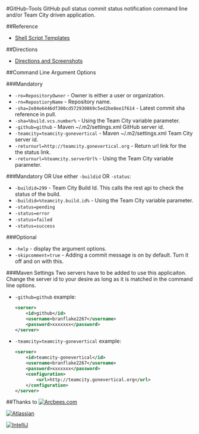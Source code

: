 #GitHub-Tools
GitHub pull status commit status notification command line and/or Team City driven application.

##Reference
* [Shell Script Templates](https://github.com/ArcBees/GitHub-Tools/tree/master/Github-Tools/src/main/resources/com/arcbees/run)

##Directions
* [Directions and Screenshots](http://c.gwt-examples.com/home/maven/build-server/team-city/github-pull-notification-app)

##Command Line Argument Options

###Mandatory
* `-ro=RepositoryOwner` - Owner is either a user or organization.
* `-rn=RepostioryName` - Repository name.
* `-sha=2e84e6446df300cd572930869c5ed2be8ee1f614` - Latest commit sha reference in pull. 
 * `-sha=%build.vcs.number%` - Using the Team City variable parameter.    
* `-github=github` - Maven ~/.m2/settings.xml GitHub server id.
* `-teamcity=teamcity-gonevertical` - Maven ~/.m2/settings.xml Team City server id.
* `-returnurl=http://teamcity.gonevertical.org` - Return url link for the the status link. 
 * `-returnurl=%teamcity.serverUrl%` - Using the Team City variable parameter.

###Mandatory OR
Use either `-buildid` OR `-status`:

* `-buildid=299` - Team City Build Id. This calls the rest api to check the status of the build. 
 * `-buildid=%teamcity.build.id%` - Using the Team City variable parameter. 
* `-status=pending`
 * `-status=error`
 * `-status=failed`
 * `-status=success`

###Optional
* `-help` - display the argument options.
* `-skipcomment=true` - Adding a commit message is on by default. Turn it off and on with this.

###Maven Settings
Two servers have to be added to use this applicaiton. Change the server id to your desire as long 
as it is matched in the command line options. 

* `-github=github` example:

  ```xml
  <server>
      <id>github</id>
      <username>branflake2267</username>
      <password>xxxxxxx</password>
  </server>
  ```
  
* `-teamcity=teamcity-gonevertical` example:

  ```xml
  <server>
      <id>teamcity-gonevertical</id>
      <username>branflake2267</username>
      <password>xxxxxxx</password>
      <configuration>
          <url>http://teamcity.gonevertical.org</url>
      </configuration>
  </server>
  ```

##Thanks to
[![Arcbees.com](http://i.imgur.com/HDf1qfq.png)](http://arcbees.com)

[![Atlassian](http://i.imgur.com/BKkj8Rg.png)](https://www.atlassian.com/)

[![IntelliJ](https://lh6.googleusercontent.com/--QIIJfKrjSk/UJJ6X-UohII/AAAAAAAAAVM/cOW7EjnH778/s800/banner_IDEA.png)](http://www.jetbrains.com/idea/index.html)
